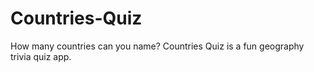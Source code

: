 # Countries-Quiz
How many countries can you name? Countries Quiz is a fun geography trivia quiz app.
